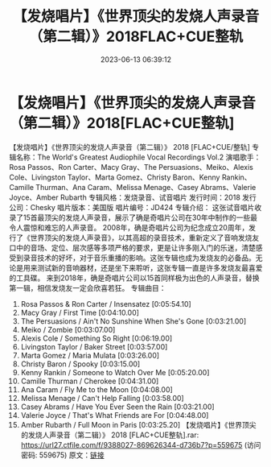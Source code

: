 ﻿---
title: 【发烧唱片】《世界顶尖的发烧人声录音（第二辑）》2018FLAC+CUE整轨
date: 2023-06-13 06:39:12
categories: 外语音乐
tags: 外语音乐
---
# 【发烧唱片】《世界顶尖的发烧人声录音（第二辑）》2018[FLAC+CUE整轨]

【发烧唱片】《世界顶尖的发烧人声录音（第二辑）》 2018
[FLAC+CUE/整轨]
专辑名称：The World's Greatest Audiophile Vocal Recordings Vol.2
演唱歌手：Rosa Passos、Ron Carter、Macy Gray、The
Persuasions、Meiko、Alexis Cole、Livingston Taylor、Marta Gomez、Christy
Baron、Kenny Rankin、Camille Thurman、Ana Caram、Melissa Menage、Casey
Abrams、Valerie Joyce、Amber Rubarth
专辑风格：发烧录音、试音唱片
发行时间：2018
发行公司：Chesky
唱片版本：美国版
唱片编号：JD424
专辑介绍：
这张试音唱片收录了15首最顶尖的发烧人声录音，展示了确是奇唱片公司在30年中制作的一些最令人震惊和难忘的人声录音。
2008年，确是奇唱片公司为纪念成立20周年，发行了《世界顶尖的发烧人声录音》，以其高超的录音技术，重新定义了音响发烧友口中的音场、定位、层次感等多项严格的要求，更是让许多刚入门的乐迷，清楚感受到录音技术的好坏，对于音乐重播的影响。这张专辑也成为发烧友的必备品。无论是用来测试新的音响器材，还是坐下来聆听，这张专辑一直是许多发烧友最喜爱的工具碟。
来到2018年，确是奇唱片公司以15首同样极为出色的人声录音，替换第一辑，相信发烧友一定会欣喜若狂。
专辑曲目：
01. Rosa Passos & Ron Carter / Insensatez [0:05:54.10]
02. Macy Gray / First Time [0:04:10.00]
03. The Persuasions / Ain't No Sunshine When She's Gone
[0:03:21.00]
04. Meiko / Zombie [0:03:07.00]
05. Alexis Cole / Something So Right [0:06:19.00]
06. Livingston Taylor / Baker Street [0:03:57.00]
07. Marta Gomez / Maria Mulata [0:03:26.00]
08. Christy Baron / Spooky [0:03:15.00]
09. Kenny Rankin / Someone to Watch Over Me [0:05:20.00]
10. Camille Thurman / Cherokee [0:04:31.00]
11. Ana Caram / Fly Me to the Moon [0:04:08.00]
12. Melissa Menage / Can't Help Falling [0:03:58.00]
13. Casey Abrams / Have You Ever Seen the Rain [0:03:21.00]
14. Valerie Joyce / That's What Friends are For [0:04:48.00]
15. Amber Rubarth / Full Moon in Paris [0:03:25.20]
【发烧唱片】《世界顶尖的发烧人声录音（第二辑）》 2018 [FLAC+CUE整轨].rar: https://url27.ctfile.com/f/9388027-869626344-d736b7?p=559675
(访问密码: 559675)
原文：[链接](https://blog.sina.com.cn/s/blog_1647c7e76010312bo.html)